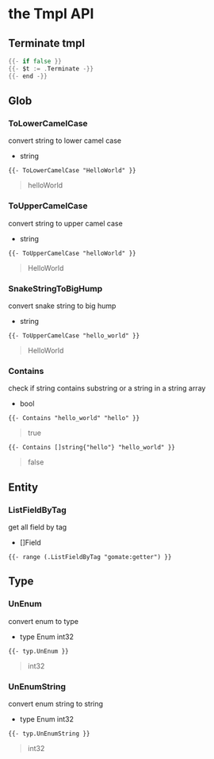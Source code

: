 # the Tmpl API

## Terminate tmpl

```go
{{- if false }}
{{- $t := .Terminate -}}
{{- end -}}
```

## Glob

### ToLowerCamelCase

convert string to lower camel case

-   string

`{{- ToLowerCamelCase "HelloWorld" }}`

> helloWorld

### ToUpperCamelCase

convert string to upper camel case

-   string

`{{- ToUpperCamelCase "helloWorld" }}`

> HelloWorld

### SnakeStringToBigHump

convert snake string to big hump

-   string

`{{- ToUpperCamelCase "hello_world" }}`

> HelloWorld

### Contains

check if string contains substring or a string in a string array

-   bool

`{{- Contains "hello_world" "hello" }}`

> true

`{{- Contains []string{"hello"} "hello_world" }}`

> false

## Entity

### ListFieldByTag

get all field by tag

-   []Field

`{{- range (.ListFieldByTag "gomate:getter") }}`

## Type

### UnEnum

convert enum to type

-   type Enum int32

`{{- typ.UnEnum }}`

> int32

### UnEnumString

convert enum string to string

-   type Enum int32

`{{- typ.UnEnumString }}`

> int32
